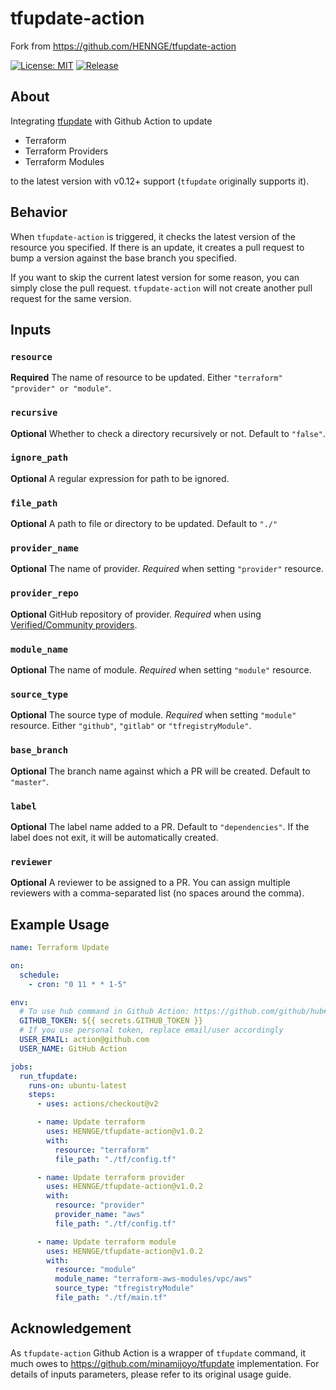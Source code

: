 # tfupdate-action

Fork from https://github.com/HENNGE/tfupdate-action

[![License: MIT](https://img.shields.io/badge/License-MIT-blue.svg)](LICENSE)
[![Release](https://img.shields.io/github/v/release/HENNGE/tfupdate-action)](https://github.com/HENNGE/tfupdate-action/releases)

## About

Integrating [tfupdate](https://github.com/minamijoyo/tfupdate) with Github Action to update

- Terraform
- Terraform Providers
- Terraform Modules

to the latest version with v0.12+ support (`tfupdate` originally supports it).

## Behavior

When `tfupdate-action` is triggered, it checks the latest version of the resource you specified. If there is an update, it creates a pull request to bump a version against the base branch you specified.

If you want to skip the current latest version for some reason, you can simply close the pull request. `tfupdate-action` will not create another pull request for the same version.

## Inputs

### `resource`

**Required** The name of resource to be updated. Either `"terraform"` `"provider" or "module"`.

### `recursive`

**Optional** Whether to check a directory recursively or not. Default to `"false"`.

### `ignore_path`

**Optional** A regular expression for path to be ignored.

### `file_path`

**Optional** A path to file or directory to be updated. Default to `"./"`

### `provider_name`

**Optional** The name of provider. _Required_ when setting `"provider"` resource.

### `provider_repo`

**Optional** GitHub repository of provider. _Required_ when using [Verified/Community providers](https://registry.terraform.io/browse/providers?tier=partner%2Ccommunity).

### `module_name`

**Optional** The name of module. _Required_ when setting `"module"` resource.

### `source_type`

**Optional** The source type of module. _Required_ when setting `"module"` resource. Either `"github"`, `"gitlab"` or `"tfregistryModule"`.

### `base_branch`

**Optional** The branch name against which a PR will be created. Default to `"master"`.

### `label`

**Optional** The label name added to a PR. Default to `"dependencies"`. If the label does not exit, it will be automatically created.

### `reviewer`

**Optional** A reviewer to be assigned to a PR. You can assign multiple reviewers with a comma-separated list (no spaces around the comma).

## Example Usage

```yml
name: Terraform Update

on:
  schedule:
    - cron: "0 11 * * 1-5"

env:
  # To use hub command in Github Action: https://github.com/github/hub#github-actions
  GITHUB_TOKEN: ${{ secrets.GITHUB_TOKEN }}
  # If you use personal token, replace email/user accordingly
  USER_EMAIL: action@github.com
  USER_NAME: GitHub Action

jobs:
  run_tfupdate:
    runs-on: ubuntu-latest
    steps:
      - uses: actions/checkout@v2

      - name: Update terraform
        uses: HENNGE/tfupdate-action@v1.0.2
        with:
          resource: "terraform"
          file_path: "./tf/config.tf"

      - name: Update terraform provider
        uses: HENNGE/tfupdate-action@v1.0.2
        with:
          resource: "provider"
          provider_name: "aws"
          file_path: "./tf/config.tf"

      - name: Update terraform module
        uses: HENNGE/tfupdate-action@v1.0.2
        with:
          resource: "module"
          module_name: "terraform-aws-modules/vpc/aws"
          source_type: "tfregistryModule"
          file_path: "./tf/main.tf"
```

## Acknowledgement

As `tfupdate-action` Github Action is a wrapper of `tfupdate` command, it much owes to https://github.com/minamijoyo/tfupdate implementation. For details of inputs parameters, please refer to its original usage guide.
